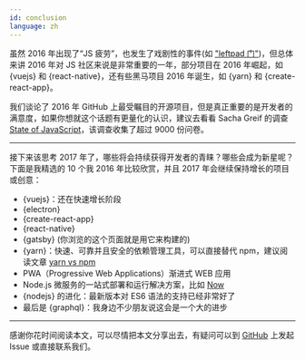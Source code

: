 ```yaml
---
id: conclusion  
language: zh
---
```


虽然 2016 年出现了“JS 疲劳”，也发生了戏剧性的事件(如 ["leftpad 门"](http://developer.telerik.com/featured/left-pad-indicative-fragile-javascript-ecosystem/))，但总体来讲 2016 年对 JS 社区来说是非常重要的一年，部分项目在 2016 年崛起，如 {vuejs} 和 {react-native}，还有些黑马项目 2016 年诞生，如 {yarn} 和 {create-react-app}。

我们谈论了 2016 年 GitHub 上最受瞩目的开源项目，但是真正重要的是开发者的满意度，如果你想就这个话题有更量化的认识，建议去看看 Sacha Greif 的调查 [State of JavaScript](http://stateofjs.com/)，该调查收集了超过 9000 份问卷。

---

接下来该思考 2017 年了，哪些将会持续获得开发者的青睐？哪些会成为新星呢？ 下面是我精选的 10 个我 2016 年比较欣赏，并且 2017 年会继续保持增长的项目或创意：

* {vuejs}：还在快速增长阶段
* {electron}
* {create-react-app}
* {react-native}
* {gatsby} (你浏览的这个页面就是用它来构建的)
* {yarn}：快速、可靠并且安全的依赖管理工具，可以直接替代 npm，建议阅读文章 [yarn vs npm](https://blog.risingstack.com/yarn-vs-npm-node-js-package-managers/)
* PWA（Progressive Web Applications）渐进式 WEB 应用
* Node.js 微服务的一站式部署和运行解决方案，比如 [Now](https://zeit.co/now)
* {nodejs} 的进化：最新版本对 ES6 语法的支持已经非常好了
* 最后是 {graphql}：我身边不少朋友说这会是一个大的进步

---

感谢你花时间阅读本文，可以尽情把本文分享出去，有疑问可以到 [GitHub](https://github.com/michaelrambeau/risingstars2016) 上发起 Issue 或直接联系我们。

